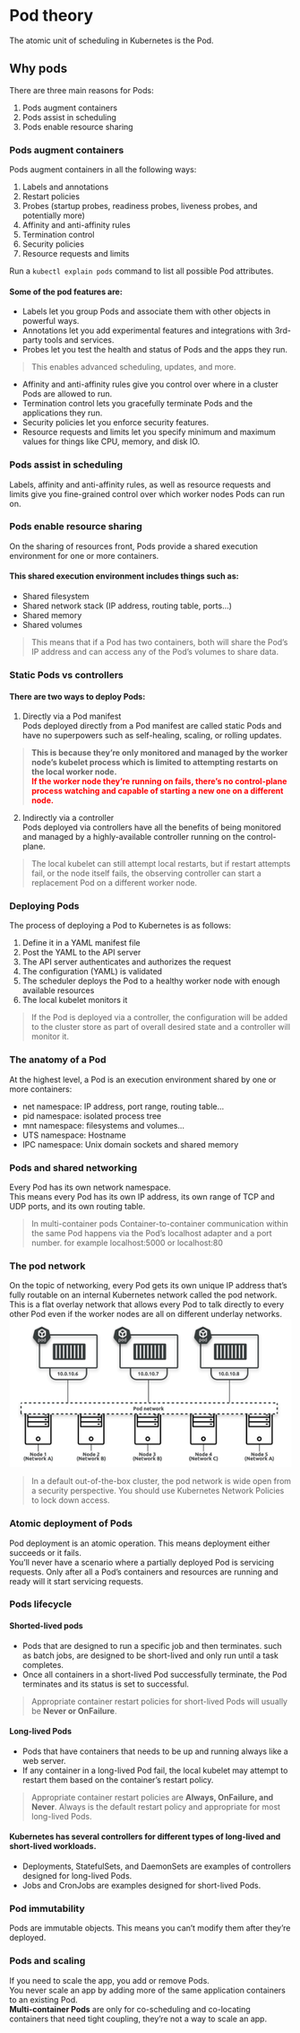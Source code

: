 # Pod theory
The atomic unit of scheduling in Kubernetes is the Pod.

## Why pods
There are three main reasons for Pods:
1. Pods augment containers
2. Pods assist in scheduling
3. Pods enable resource sharing  

### Pods augment containers
Pods augment containers in all the following ways:
1. Labels and annotations
2. Restart policies
3. Probes (startup probes, readiness probes, liveness probes, and potentially more)
4. Affinity and anti-affinity rules
5. Termination control
6. Security policies
7. Resource requests and limits  
  
Run a `kubectl explain pods` command to list all possible Pod attributes.  
  
#### Some of the pod features are:
- Labels let you group Pods and associate them with other objects in powerful ways.
- Annotations let you add experimental features and integrations with 3rd-party tools and services.
- Probes let you test the health and status of Pods and the apps they run.
> This enables advanced scheduling, updates, and more.
- Affinity and anti-affinity rules give you control over where in a cluster Pods are allowed to run.
- Termination control lets you gracefully terminate Pods and the applications they run.
- Security policies let you enforce security features.
- Resource requests and limits let you specify minimum and maximum values for things like CPU, memory, and disk IO.  

### Pods assist in scheduling
Labels, affinity and anti-affinity rules, as well as resource requests and limits give you fine-grained control over which worker nodes Pods can run on.  

### Pods enable resource sharing
On the sharing of resources front, Pods provide a shared execution environment for one or more containers.  
  
#### This shared execution environment includes things such as:
- Shared filesystem
- Shared network stack (IP address, routing table, ports…)
- Shared memory
- Shared volumes
> This means that if a Pod has two containers, both will share the Pod’s IP address and can access any of the Pod’s volumes to share data.  

### Static Pods vs controllers
#### There are two ways to deploy Pods:
1. Directly via a Pod manifest  
Pods deployed directly from a Pod manifest are called static Pods and have no superpowers such as self-healing, scaling, or rolling updates.  
> **This is because they’re only monitored and managed by the worker node’s kubelet process which is limited to attempting restarts on the local worker node.**  
<span style="color:red">**If the worker node they’re running on fails, there’s no control-plane process watching and capable of starting a new one on a different node.**</span>

2. Indirectly via a controller  
Pods deployed via controllers have all the benefits of being monitored and managed by a highly-available controller running on the control-plane.
> The local kubelet can still attempt local restarts, but if restart attempts fail, or the node itself fails, the observing controller can start a replacement Pod on a different worker node.  

### Deploying Pods
The process of deploying a Pod to Kubernetes is as follows:
1. Define it in a YAML manifest file
2. Post the YAML to the API server
3. The API server authenticates and authorizes the request
4. The configuration (YAML) is validated
5. The scheduler deploys the Pod to a healthy worker node with enough available resources
6. The local kubelet monitors it  
> If the Pod is deployed via a controller, the configuration will be added to the cluster store as part of overall desired state and a controller will monitor it.  

### The anatomy of a Pod
At the highest level, a Pod is an execution environment shared by one or more containers:
- net namespace: IP address, port range, routing table…
- pid namespace: isolated process tree
- mnt namespace: filesystems and volumes…
- UTS namespace: Hostname
- IPC namespace: Unix domain sockets and shared memory  

### Pods and shared networking
Every Pod has its own network namespace.  
This means every Pod has its own IP address, its own range of TCP and UDP ports, and its own routing table.
> In multi-container pods Container-to-container communication within the same Pod happens via the Pod’s localhost adapter and a port number. for example localhost:5000 or localhost:80  

### The pod network
On the topic of networking, every Pod gets its own unique IP address that’s fully routable on an internal Kubernetes network called the pod network.  
This is a flat overlay network that allows every Pod to talk directly to every other Pod even if the worker nodes are all on different underlay networks.  
![pod network](pod-network.png)  
> In a default out-of-the-box cluster, the pod network is wide open from a security perspective. You should use Kubernetes Network Policies to lock down access.  

### Atomic deployment of Pods
Pod deployment is an atomic operation. This means deployment either succeeds or it fails.  
You’ll never have a scenario where a partially deployed Pod is servicing requests. Only after all a Pod’s containers and resources are running and ready will it start servicing requests.  

### Pods lifecycle
#### Shorted-lived pods
- Pods that are designed to run a specific job and then terminates. such as batch jobs, are designed to be short-lived and only run
until a task completes.
- Once all containers in a short-lived Pod successfully terminate, the Pod terminates and its status is set to successful.  
> Appropriate container restart policies for short-lived Pods will usually be **Never or OnFailure**.

#### Long-lived Pods
- Pods that have containers that needs to be up and running always like a web server.
- If any container in a long-lived Pod fail, the local kubelet may attempt to restart them based on the container’s restart policy.
> Appropriate container restart policies are **Always, OnFailure, and Never**. Always is the default restart policy and appropriate for most long-lived Pods.  

#### Kubernetes has several controllers for different types of long-lived and short-lived workloads.
- Deployments, StatefulSets, and DaemonSets are examples of controllers designed for long-lived Pods.
- Jobs and CronJobs are examples designed for short-lived Pods.

### Pod immutability
Pods are immutable objects. This means you can’t modify them after they’re deployed.  

### Pods and scaling
If you need to scale the app, you add or remove Pods.  
You never scale an app by adding more of the same application containers to an existing Pod.  
**Multi-container Pods** are only for co-scheduling and co-locating containers that need tight coupling, they’re not a way to scale an app.  
